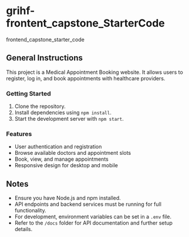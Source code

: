 # grihf-frontent_capstone_StarterCode

frontend_capstone_starter_code

## General Instructions

This project is a Medical Appointment Booking website. It allows users to register, log in, and book appointments with healthcare providers.

### Getting Started

1. Clone the repository.
2. Install dependencies using `npm install`.
3. Start the development server with `npm start`.

### Features

- User authentication and registration
- Browse available doctors and appointment slots
- Book, view, and manage appointments
- Responsive design for desktop and mobile

## Notes

- Ensure you have Node.js and npm installed.
- API endpoints and backend services must be running for full functionality.
- For development, environment variables can be set in a `.env` file.
- Refer to the `/docs` folder for API documentation and further setup details.
